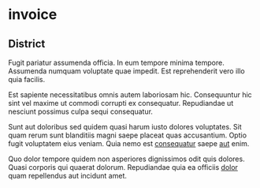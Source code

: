 # invoice

## District

Fugit pariatur assumenda officia. In eum tempore minima tempore. Assumenda numquam voluptate quae impedit. Est reprehenderit vero illo quia facilis.

Est sapiente necessitatibus omnis autem laboriosam hic. Consequuntur hic sint vel maxime ut commodi corrupti ex consequatur. Repudiandae ut nesciunt possimus culpa sequi consequatur.

Sunt aut doloribus sed quidem quasi harum iusto dolores voluptates. Sit quam rerum sunt blanditiis magni saepe placeat quas accusantium. Optio fugit voluptatem eius veniam. Quia nemo est [consequatur](/facere/temporibus/adipisci/molestias/centralized_usability_reboot.md) saepe [aut](/facere/temporibus/consequatur/tan_handmade_ram.md) enim.

Quo dolor tempore quidem non asperiores dignissimos odit quis dolores. Quasi corporis qui quaerat dolorum. Repudiandae quia ea officiis [dolor](/in/indigo.md) quam repellendus aut incidunt amet.
